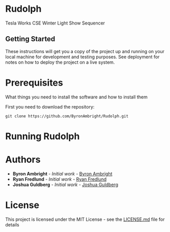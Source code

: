# Rudolph
Tesla Works CSE Winter Light Show Sequencer

## Getting Started

These instructions will get you a copy of the project up and running on your local machine for development and testing purposes. See deployment for notes on how to deploy the project on a live system.

# Prerequisites

What things you need to install the software and how to install them

First you need to download the repository:  
```
git clone https://github.com/ByronAmbright/Rudolph.git
```


# Running Rudolph 




# Authors

* **Byron Ambright** - *Initial work* - [Byron Ambright](https://github.com/ByronAmbright)
* **Ryan Fredlund** - *Initial work* - [Ryan Fredlund](https://github.com/bookdude13)
* **Joshua Guldberg** - *Initial work* - [Joshua Guldberg](https://github.com/theeldestelder)


# License

This project is licensed under the MIT License - see the [LICENSE.md](LICENSE.md) file for details
